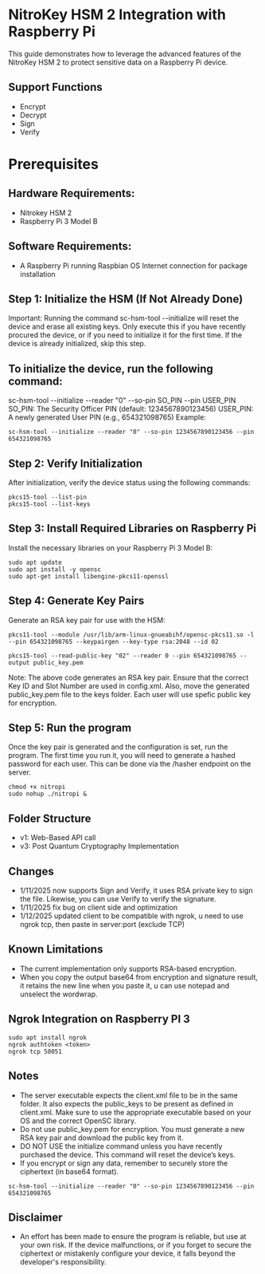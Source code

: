 # NitroKey HSM 2 Integration with Raspberry Pi
This guide demonstrates how to leverage the advanced features of the NitroKey HSM 2 to protect sensitive data on a Raspberry Pi device.

## Support Functions
- Encrypt
- Decrypt
- Sign
- Verify

# Prerequisites

## Hardware Requirements:
- Nitrokey HSM 2
- Raspberry Pi 3 Model B

## Software Requirements:
- A Raspberry Pi running Raspbian OS
Internet connection for package installation

## Step 1: Initialize the HSM (If Not Already Done)
Important: Running the command sc-hsm-tool --initialize will reset the device and erase all existing keys. Only execute this if you have recently procured the device, or if you need to initialize it for the first time. If the device is already initialized, skip this step.

## To initialize the device, run the following command:

sc-hsm-tool --initialize --reader "0" --so-pin SO_PIN --pin USER_PIN
SO_PIN: The Security Officer PIN (default: 1234567890123456)
USER_PIN: A newly generated User PIN (e.g., 654321098765)
Example:

```
sc-hsm-tool --initialize --reader "0" --so-pin 1234567890123456 --pin 654321098765
```

## Step 2: Verify Initialization
After initialization, verify the device status using the following commands:

```
pkcs15-tool --list-pin
pkcs15-tool --list-keys
```
## Step 3: Install Required Libraries on Raspberry Pi
Install the necessary libraries on your Raspberry Pi 3 Model B:

```
sudo apt update
sudo apt install -y opensc
sudo apt-get install libengine-pkcs11-openssl
```

## Step 4: Generate Key Pairs
Generate an RSA key pair for use with the HSM:

```
pkcs11-tool --module /usr/lib/arm-linux-gnueabihf/opensc-pkcs11.so -l --pin 654321098765 --keypairgen --key-type rsa:2048 --id 02
```

```
pkcs15-tool --read-public-key "02" --reader 0 --pin 654321098765 --output public_key.pem
```

Note: The above code generates an RSA key pair. Ensure that the correct Key ID and Slot Number are used in config.xml. Also, move the generated public_key.pem file to the keys folder. Each user will use spefic public key for encryption.


## Step 5: Run the program
Once the key pair is generated and the configuration is set, run the program. The first time you run it, you will need to generate a hashed password for each user. This can be done via the /hasher endpoint on the server.

```
chmod +x nitropi
sudo nohup ./nitropi &
```

## Folder Structure
- v1: Web-Based API call
- v3: Post Quantum Cryptography Implementation

## Changes
- 1/11/2025 now supports Sign and Verify, it uses RSA private key to sign the file. Likewise, you can use Verify to verify the signature.
- 1/11/2025 fix bug on client side and optimization
- 1/12/2025 updated client to be compatible with ngrok, u need to use ngrok tcp, then paste in server:port  (exclude TCP)

## Known Limitations
- The current implementation only supports RSA-based encryption.
- When you copy the output base64 from encryption and signature result, it retains the new line when you paste it, u can use notepad and unselect the wordwrap.

## Ngrok Integration on Raspberry PI 3
```
sudo apt install ngrok
ngrok authtoken <token>
ngrok tcp 50051
```

## Notes 
- The server executable expects the client.xml file to be in the same folder. It also expects the public_keys to be present as defined in client.xml. Make sure to use the appropriate executable based on your OS and the correct OpenSC library.
- Do not use public_key.pem for encryption. You must generate a new RSA key pair and download the public key from it.
- DO NOT USE the initialize command unless you have recently purchased the device. This command will reset the device’s keys.
- If you encrypt or sign any data, remember to securely store the ciphertext (in base64 format). 
```
sc-hsm-tool --initialize --reader "0" --so-pin 1234567890123456 --pin 654321098765
```

## Disclaimer
- An effort has been made to ensure the program is reliable, but use at your own risk. If the device malfunctions, or if you forget to secure the ciphertext or mistakenly configure your device, it falls beyond the developer's responsibility.
